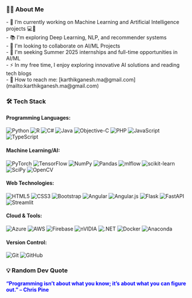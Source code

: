 
  <h3 align="left"> 🧑‍🎓 About Me</h3>

  <p align="left">  
    - 🔭 I’m currently working on Machine Learning and Artificial Intelligence projects 💻🤖<br>
    - 📚 I'm exploring Deep Learning, NLP, and recommender systems<br>
    - 🤝 I'm looking to collaborate on AI/ML Projects<br>
    - 🌟 I'm seeking Summer 2025 internships and full-time opportunities in AI/ML<br>
    - ⚡ In my free time, I enjoy exploring innovative AI solutions and reading tech blogs<br>
    - 📧 How to reach me: [karthikganesh.ma@gmail.com](mailto:karthikganesh.ma@gmail.com)
  </p>

  <h3 align="left">🛠 Tech Stack</h3>

  <div align="left">
    <h4>Programming Languages:</h4>
    <img src="https://img.shields.io/badge/Python-3776AB?style=for-the-badge&logo=python&logoColor=white" alt="Python" />
    <img src="https://img.shields.io/badge/R-276DC3?style=for-the-badge&logo=r&logoColor=white" alt="R" />
    <img src="https://img.shields.io/badge/C%23-239120?style=for-the-badge&logo=c-sharp&logoColor=white" alt="C#" />
    <img src="https://img.shields.io/badge/Java-007396?style=for-the-badge&logo=java&logoColor=white" alt="Java" />
    <img src="https://img.shields.io/badge/Objective--C-1575F9?style=for-the-badge&logo=apple&logoColor=white" alt="Objective-C" />
    <img src="https://img.shields.io/badge/PHP-777BB4?style=for-the-badge&logo=php&logoColor=white" alt="PHP" />
    <img src="https://img.shields.io/badge/JavaScript-F7DF1E?style=for-the-badge&logo=javascript&logoColor=black" alt="JavaScript" />
    <img src="https://img.shields.io/badge/TypeScript-3178C6?style=for-the-badge&logo=typescript&logoColor=white" alt="TypeScript" />
  </div>

  <div align="left">
    <h4>Machine Learning/AI:</h4>
    <img src="https://img.shields.io/badge/PyTorch-EE4C2C?style=for-the-badge&logo=pytorch&logoColor=white" alt="PyTorch" />
    <img src="https://img.shields.io/badge/TensorFlow-FF6F00?style=for-the-badge&logo=tensorflow&logoColor=white" alt="TensorFlow" />
    <img src="https://img.shields.io/badge/NumPy-013243?style=for-the-badge&logo=numpy&logoColor=white" alt="NumPy" />
    <img src="https://img.shields.io/badge/Pandas-150458?style=for-the-badge&logo=pandas&logoColor=white" alt="Pandas" />
    <img src="https://img.shields.io/badge/mlflow-0194E2?style=for-the-badge&logo=mlflow&logoColor=white" alt="mlflow" />
    <img src="https://img.shields.io/badge/scikit--learn-F7931E?style=for-the-badge&logo=scikit-learn&logoColor=white" alt="scikit-learn" />
    <img src="https://img.shields.io/badge/SciPy-8CAAE6?style=for-the-badge&logo=scipy&logoColor=white" alt="SciPy" />
    <img src="https://img.shields.io/badge/OpenCV-5C3EE8?style=for-the-badge&logo=opencv&logoColor=white" alt="OpenCV" />
  </div>

  <div align="left">
    <h4>Web Technologies:</h4>
    <img src="https://img.shields.io/badge/HTML5-E34F26?style=for-the-badge&logo=html5&logoColor=white" alt="HTML5" />
    <img src="https://img.shields.io/badge/CSS3-1572B6?style=for-the-badge&logo=css3&logoColor=white" alt="CSS3" />
    <img src="https://img.shields.io/badge/Bootstrap-7952B3?style=for-the-badge&logo=bootstrap&logoColor=white" alt="Bootstrap" />
    <img src="https://img.shields.io/badge/Angular-DD0031?style=for-the-badge&logo=angular&logoColor=white" alt="Angular" />
    <img src="https://img.shields.io/badge/Angular.js-E23237?style=for-the-badge&logo=angularjs&logoColor=white" alt="Angular.js" />
    <img src="https://img.shields.io/badge/Flask-000000?style=for-the-badge&logo=flask&logoColor=white" alt="Flask" />
    <img src="https://img.shields.io/badge/FastAPI-009688?style=for-the-badge&logo=fastapi&logoColor=white" alt="FastAPI" />
    <img src="https://img.shields.io/badge/Streamlit-FF4B4B?style=for-the-badge&logo=streamlit&logoColor=white" alt="Streamlit" />
  </div>

  <div align="left">
    <h4>Cloud & Tools:</h4>
    <img src="https://img.shields.io/badge/Azure-0078D4?style=for-the-badge&logo=microsoft-azure&logoColor=white" alt="Azure" />
    <img src="https://img.shields.io/badge/AWS-232F3E?style=for-the-badge&logo=amazon-aws&logoColor=white" alt="AWS" />
    <img src="https://img.shields.io/badge/Firebase-FFCA28?style=for-the-badge&logo=firebase&logoColor=black" alt="Firebase" />
    <img src="https://img.shields.io/badge/nVIDIA-76B900?style=for-the-badge&logo=nvidia&logoColor=white" alt="nVIDIA" />
    <img src="https://img.shields.io/badge/.NET-512BD4?style=for-the-badge&logo=dotnet&logoColor=white" alt=".NET" />
    <img src="https://img.shields.io/badge/Docker-2496ED?style=for-the-badge&logo=docker&logoColor=white" alt="Docker" />
    <img src="https://img.shields.io/badge/Anaconda-44A833?style=for-the-badge&logo=anaconda&logoColor=white" alt="Anaconda" />
  </div>

  <div align="left">
    <h4>Version Control:</h4>
    <img src="https://img.shields.io/badge/Git-F05032?style=for-the-badge&logo=git&logoColor=white" alt="Git" />
    <img src="https://img.shields.io/badge/GitHub-181717?style=for-the-badge&logo=github&logoColor=white" alt="GitHub" />
  </div>

 <h3 align="left">💡 Random Dev Quote</h3>
  <p align="left" style="color: blue; font-weight: bold;">
    “Programming isn’t about what you know; it’s about what you can figure out.” – Chris Pine
  </p>


</body>

